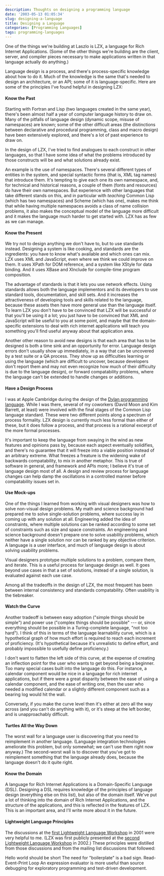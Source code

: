 ```yaml
---
description: Thoughts on designing a programming language
date: '2003-05-13 01:05:34'
slug: designing-a-language
title: Designing a Language
categories: [Programming Languages]
tags: programming-languages
---
```


One of the things we're building at Laszlo is LZX, a language for Rich Internet Applications. (Some of the other things we're building are the client, server, and compiler pieces necessary to make applications written in that language actually do anything.)

Language design is a process, and there's process-specific knowledge about how to do it. Much of the knowledge is the same that's needed to design an architecture, or an API; some of it is language-specific. Here are some of the principles I've found helpful in designing LZX:

#### Know the Past

Starting with Fortran and Lisp (two languages created in the same year), there's been almost half a year of computer language history to draw on. Many of the pitfalls of language design (dynamic scope, misuse of namespaces) are known; some of the other difficult areas (the distinctions between declarative and procedural programming, class and macro design) have been extensively explored, and there's a lot of past experience to draw on.

In the design of LZX, I've tried to find analogues to each construct in other languages, so that I have some idea of what the problems introduced by those constructs will be and what solutions already exist.

An example is the use of namespaces. There's several different types of entities in the system, and special syntactic forms (that is, XML tag names) that introduce them. It's tempting to give each one its own namespace, and, for technical and historical reasons, a couple of them (fonts and resources) do have their own namespaces. But experience with other languages that take different stands on this, and in particular with _teaching_ Common Lisp (which has two namespaces) and Scheme (which has one), makes me think that while having multiple namespaces avoids a class of name collision problems, it also makes the conceptual model of the language more difficult and it makes the language much harder to get started with. LZX has as few as we can manage.

#### Know the Present

We try not to design anything we don't have to, but to use standards instead. Designing a system is like cooking, and standards are the ingredients: you have to know what's available and which ones can mix. LZX uses XML and JavaScript, even where we think we could improve on them. It uses XPath for DOM reference, and a system like XStyle for data binding. And it uses XBase and XInclude for compile-time program composition.

The advantage of standards is that it lets you use network effects. Using standards allows both the language implementors and its developers to use standard tools, documentation, and skill sets. And it increases the attractiveness of developing tools and skills related to the language, because these assets then have more general use than the language itself. To learn LZX you don't have to be convinced that LZX will be successful or that you'll be using it a lot; you just have to be convinced that XML and JavaScript will be useful to you at some point, and maybe that the domain-specific extensions to deal with rich internet applications will teach you something you'll find useful anyway about that application area.

Another other reason to avoid new designs is that each area that has to be designed is both a time sink and an opportunity for error. Language design errors don't usually show up immediately, in a way that can be uncovered by a test suite or a QA process. They show up as difficulties learning or using the language (which are difficult to uncover, because developers don't report them and may not even recognize how much of their difficulty is due to the language design), or forward compatability problems, where the language can't be extended to handle changes or additions.

#### Have a Design Process

I was at Apple Cambridge during the design of the [Dylan programming language](https://osteele.com/museum/apple_dylan.html). While I was there, several of my coworkers (David Moon and Kim Barrett, at least) were involved with the final stages of the Common Lisp language standard. These were two different points along a spectrum of process formality. LZX design is currently much less formal than either of these, but it does follow a process, and that process is a rational excerpt of the more formal processes.

It's important to keep the language from swaying in the wind as new features and opinions pass by, because each aspect eventually solidifies, and there's no guarantee that it will freeze into a viable position instead of an arbitrary extreme. What freezes a freature is the widening wake of backwards compatability, to mix in another metaphor. This is true of software in general, and framework and APIs more; I believe it's true of language design most of all. A design and review process for language changes can help damp the oscillations in a controlled manner before compatability issues set in.

#### Use Mock-ups

One of the things I learned from working with visual designers was how to solve non-visual design problems. My math and science background had prepared me to solve single-solution problems, where success lay in coming up with any solution at all. Engineering added the idea of constraints, where multiple solutions can be ranked according to some set of constraints such as size and space constraints. An engineering and science background doesn't prepare one to solve usability problems, which neither have a single solution nor can be ranked by any objective criterion. A language is a user interface, and much of language design is about solving usability problems.

Visual designers prototype multiple solutions to a problem, compare them, and iterate. This is a useful process for language design as well. It goes beyond use cases in that a set of solutions, instead of a single solution, is evaluated against each use case.

Among all the tradeoffs in the design of LZX, the most frequent has been between internal consistency and standards compatability. Often usability is the tiebreaker.

#### Watch the Curve

Another tradeoff is between easy adoption ("simple things should be simple") and power use ("complex things should be possible" --- or, since everything should be possible in a Turing-complete language, "not too hard"). I think of this in terms of the language learnability curve, which is a hypothetical graph of how much effort is required to reach each increment of proficiency. (It's hypothetical because it's unrealistic to define effort, and probably impossible to usefully define proficiency.)

I don't want to flatten the left side of this curve, at the expense of creating an inflection point for the user who wants to get beyond being a beginner. Too many special cases built into the language do this. For instance, a calendar component would be nice in a language for rich internet applications, but if there were a great disparity between the ease of using a calendar component, and the ease of writing one, then the user who needed a modified calendar or a slightly different component such as a bearing log would hit the wall.

Conversely, if you make the curve level then it's either at zero all the way across (and you can't do anything with it), or it's steep at the left border, and is unapproachably difficult.

#### Turtles All the Way Down

The worst wall for a language user is discovering that you need to reimplement in another language. (Language integration technologies ameliorate this problem, but only somewhat; we can't use them right now anyway.) The second-worst wall is to discover that you've got to reimplement something that the language already does, because the language doesn't do it quite right.

#### Know the Domain

A language for Rich Internet Applications is a Domain-Specific Language (DSL). Designing a DSL requires knowledge of the principles of language design (everything else on this list), but also of the domain itself. We've put a lot of thinking into the domain of Rich Internet Applications, and the structure of the applications, and this is reflected in the features of LZX. This is an important area, and I'll write more about it in the future.

#### Lightweight Language Principles

The discussions at the [first Lightweight Language Workshop](http://ll1.ai.mit.edu) in 2001 were very helpful to me. (LZX was first publicly presented at the [second Lightweight Language Workshop](http://ll2.ai.mit.edu) in 2002.) These principles were distilled from those discussions and from the mailing list discussions that followed:

Hello world should be short
The need for "boilerplate" is a bad sign.
Read-Event-Print Loop
An expression evaluator is more useful than source debugging for exploratory programming and test-driven development.
